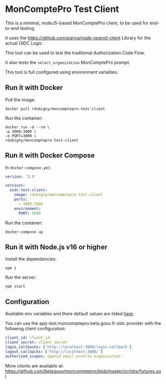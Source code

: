# MonComptePro Test Client

This is a minimal, nodeJS-based MonComptePro client, to be used for end-to-end testing.

It uses the https://github.com/panva/node-openid-client Library for the actual OIDC Logic.

This tool can be used to test the traditional Authorization Code Flow.

It also tests the `select_organization` MonComptePro prompt.

This tool is full configured using environment variables.

## Run it with Docker

Pull the image:
```
docker pull rdubigny/moncomptepro-test-client
```

Run the container:
```
docker run -d --rm \
-p 3000:3000 \
-e PORT=3000 \
rdubigny/moncomptepro-test-client
```

## Run it with Docker Compose

In `docker-compose.yml`:
```yaml
version: '3.5'

services:
  oidc-test-client:
    image: rdubigny/moncomptepro-test-client
    ports:
      - 3000:3000
    environment:
      PORT: 3000
```

Run the container:
```
docker-compose up
```

## Run it with Node.js v16 or higher

Install the dependencies:
```
npm i
```

Run the server:
```
npm start
```

## Configuration

Available env variables and there default values are listed [here](.env).

You can use the app-test.moncomptepro.beta.gouv.fr oidc provider with the following client configuration:
```yaml
client_id: client_id
client_secret: client_secret
login_callbacks: ['http://localhost:3000/login-callback']
logout_callbacks: ['http://localhost:3000/']
authorized_scopes: openid email profile organization',
```

More clients are available at: https://github.com/betagouv/moncomptepro/blob/master/scripts/fixtures.sql
